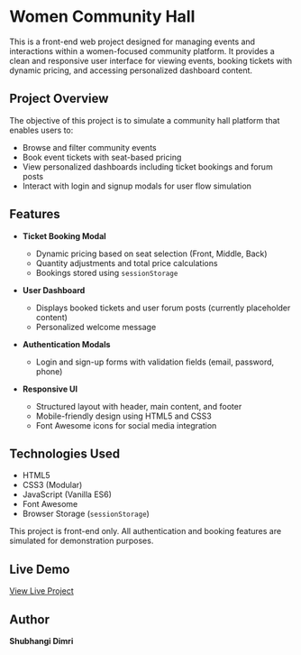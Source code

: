 
# Women Community Hall

This is a front-end web project designed for managing events and interactions within a women-focused community platform. It provides a clean and responsive user interface for viewing events, booking tickets with dynamic pricing, and accessing personalized dashboard content.

## Project Overview

The objective of this project is to simulate a community hall platform that enables users to:

- Browse and filter community events
- Book event tickets with seat-based pricing
- View personalized dashboards including ticket bookings and forum posts
- Interact with login and signup modals for user flow simulation

## Features

- **Ticket Booking Modal**
  - Dynamic pricing based on seat selection (Front, Middle, Back)
  - Quantity adjustments and total price calculations
  - Bookings stored using `sessionStorage`

- **User Dashboard**
  - Displays booked tickets and user forum posts (currently placeholder content)
  - Personalized welcome message

- **Authentication Modals**
  - Login and sign-up forms with validation fields (email, password, phone)

- **Responsive UI**
  - Structured layout with header, main content, and footer
  - Mobile-friendly design using HTML5 and CSS3
  - Font Awesome icons for social media integration

## Technologies Used

- HTML5
- CSS3 (Modular)
- JavaScript (Vanilla ES6)
- Font Awesome
- Browser Storage (`sessionStorage`)

This project is front-end only. All authentication and booking features are simulated for demonstration purposes.
## Live Demo

[View Live Project](https://shubhangidimri.github.io/women-community-hall/)



## Author
**Shubhangi Dimri**  



